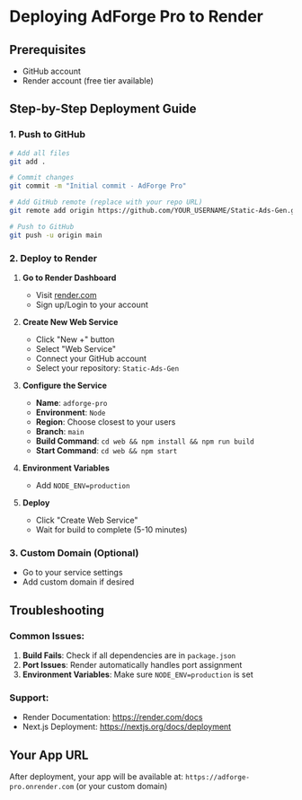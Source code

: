 # Deploying AdForge Pro to Render

## Prerequisites
- GitHub account
- Render account (free tier available)

## Step-by-Step Deployment Guide

### 1. Push to GitHub
```bash
# Add all files
git add .

# Commit changes
git commit -m "Initial commit - AdForge Pro"

# Add GitHub remote (replace with your repo URL)
git remote add origin https://github.com/YOUR_USERNAME/Static-Ads-Gen.git

# Push to GitHub
git push -u origin main
```

### 2. Deploy to Render

1. **Go to Render Dashboard**
   - Visit [render.com](https://render.com)
   - Sign up/Login to your account

2. **Create New Web Service**
   - Click "New +" button
   - Select "Web Service"
   - Connect your GitHub account
   - Select your repository: `Static-Ads-Gen`

3. **Configure the Service**
   - **Name**: `adforge-pro`
   - **Environment**: `Node`
   - **Region**: Choose closest to your users
   - **Branch**: `main`
   - **Build Command**: `cd web && npm install && npm run build`
   - **Start Command**: `cd web && npm start`

4. **Environment Variables**
   - Add `NODE_ENV=production`

5. **Deploy**
   - Click "Create Web Service"
   - Wait for build to complete (5-10 minutes)

### 3. Custom Domain (Optional)
- Go to your service settings
- Add custom domain if desired

## Troubleshooting

### Common Issues:
1. **Build Fails**: Check if all dependencies are in `package.json`
2. **Port Issues**: Render automatically handles port assignment
3. **Environment Variables**: Make sure `NODE_ENV=production` is set

### Support:
- Render Documentation: https://render.com/docs
- Next.js Deployment: https://nextjs.org/docs/deployment

## Your App URL
After deployment, your app will be available at:
`https://adforge-pro.onrender.com` (or your custom domain) 